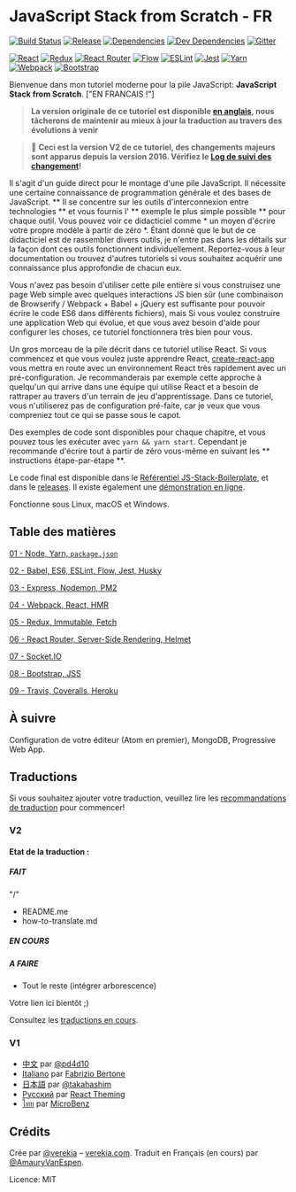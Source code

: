 # JavaScript Stack from Scratch - FR

[![Build Status](https://travis-ci.org/verekia/js-stack-from-scratch.svg?branch=master)](https://travis-ci.org/verekia/js-stack-from-scratch)
[![Release](https://img.shields.io/github/release/verekia/js-stack-from-scratch.svg?style=flat-square)](https://github.com/verekia/js-stack-from-scratch/releases)
[![Dependencies](https://img.shields.io/david/verekia/js-stack-boilerplate.svg?style=flat-square)](https://david-dm.org/verekia/js-stack-boilerplate)
[![Dev Dependencies](https://img.shields.io/david/dev/verekia/js-stack-boilerplate.svg?style=flat-square)](https://david-dm.org/verekia/js-stack-boilerplate?type=dev)
[![Gitter](https://img.shields.io/gitter/room/js-stack-from-scratch/Lobby.svg?style=flat-square)](https://gitter.im/js-stack-from-scratch/)

[![React](/img/react-padded-90.png)](https://facebook.github.io/react/)
[![Redux](/img/redux-padded-90.png)](http://redux.js.org/)
[![React Router](/img/react-router-padded-90.png)](https://github.com/ReactTraining/react-router)
[![Flow](/img/flow-padded-90.png)](https://flowtype.org/)
[![ESLint](/img/eslint-padded-90.png)](http://eslint.org/)
[![Jest](/img/jest-padded-90.png)](https://facebook.github.io/jest/)
[![Yarn](/img/yarn-padded-90.png)](https://yarnpkg.com/)
[![Webpack](/img/webpack-padded-90.png)](https://webpack.github.io/)
[![Bootstrap](/img/bootstrap-padded-90.png)](http://getbootstrap.com/)

Bienvenue dans mon tutoriel moderne pour la pile JavaScript: **JavaScript Stack from Scratch**. ["EN FRANCAIS !"]
> **La version originale de ce tutoriel est disponible [en anglais](https://github.com/verekia/js-stack-from-scratch/), nous tâcherons de maintenir au mieux à jour la traduction au travers des évolutions à venir**

> 🎉 **Ceci est la version V2 de ce tutoriel, des changements majeurs sont apparus depuis la version 2016. Vérifiez le [Log de suivi des changement](/CHANGELOG.md)!**

Il s'agit d'un guide direct pour le montage d'une pile JavaScript. Il nécessite une certaine connaissance de programmation générale et des bases de JavaScript. ** Il se concentre sur les outils d'interconnexion entre technologies ** et vous fournis l' ** exemple le plus simple possible ** pour chaque outil. Vous pouvez voir ce didacticiel comme * un moyen d'écrire votre propre modèle à partir de zéro *. Étant donné que le but de ce didacticiel est de rassembler divers outils, je n'entre pas dans les détails sur la façon dont ces outils fonctionnent individuellement. Reportez-vous à leur documentation ou trouvez d'autres tutoriels si vous souhaitez acquérir une connaissance plus approfondie de chacun eux.

Vous n'avez pas besoin d'utiliser cette pile entière si vous construisez une page Web simple avec quelques interactions JS bien sûr (une combinaison de Browserify / Webpack + Babel + jQuery est suffisante pour pouvoir écrire le code ES6 dans différents fichiers), mais Si vous voulez construire une application Web qui évolue, et que vous avez besoin d'aide pour configurer les choses, ce tutoriel fonctionnera très bien pour vous.

Un gros morceau de la pile décrit dans ce tutoriel utilise React. Si vous commencez et que vous voulez juste apprendre React, [create-react-app](https://github.com/facebookincubator/create-react-app) vous mettra en route avec un environnement React très rapidement avec un pré-configuration. Je recommanderais par exemple cette approche à quelqu'un qui arrive dans une équipe qui utilise React et a besoin de rattraper au travers d'un terrain de jeu d'apprentissage. Dans ce tutoriel, vous n'utiliserez pas de configuration pré-faite, car je veux que vous compreniez tout ce qui se passe sous le capot.

Des exemples de code sont disponibles pour chaque chapitre, et vous pouvez tous les exécuter avec `yarn && yarn start`. Cependant je recommande d'écrire tout à partir de zéro vous-même en suivant les ** instructions étape-par-étape **.

Le code final est disponible dans le [Référentiel JS-Stack-Boilerplate](https://github.com/verekia/js-stack-boilerplate), et dans le [releases](https://github.com/verekia/js-Stack-from-scratch/releases). Il existe également une [démonstration en ligne](https://js-stack.herokuapp.com/).

Fonctionne sous Linux, macOS et Windows.

## Table des matières

[01 - Node, Yarn, `package.json`](/tutorial/01-node-yarn-package-json.md#readme)

[02 - Babel, ES6, ESLint, Flow, Jest, Husky](/tutorial/02-babel-es6-eslint-flow-jest-husky.md#readme)

[03 - Express, Nodemon, PM2](/tutorial/03-express-nodemon-pm2.md#readme)

[04 - Webpack, React, HMR](/tutorial/04-webpack-react-hmr.md#readme)

[05 - Redux, Immutable, Fetch](/tutorial/05-redux-immutable-fetch.md#readme)

[06 - React Router, Server-Side Rendering, Helmet](/tutorial/06-react-router-ssr-helmet.md#readme)

[07 - Socket.IO](/tutorial/07-socket-io.md#readme)

[08 - Bootstrap, JSS](/tutorial/08-bootstrap-jss.md#readme)

[09 - Travis, Coveralls, Heroku](/tutorial/09-travis-coveralls-heroku.md#readme)

## À suivre

Configuration de votre éditeur (Atom en premier), MongoDB, Progressive Web App.

## Traductions

Si vous souhaitez ajouter votre traduction, veuillez lire les [recommandations de traduction](/how-to-translate.md) pour commencer!

### V2

#### Etat de la traduction :
##### FAIT
"/"
- README.me
- how-to-translate.md

##### EN COURS

##### A FAIRE
- Tout le reste
(intégrer arborescence)

Votre lien ici bientôt ;)

Consultez les [traductions en cours](https://github.com/verekia/js-stack-from-scratch/issues/147).

### V1

- [中文](https://github.com/pd4d10/js-stack-from-scratch) par [@pd4d10](http://github.com/pd4d10)
- [Italiano](https://github.com/fbertone/js-stack-from-scratch) par [Fabrizio Bertone](https://github.com/fbertone)
- [日本語](https://github.com/takahashim/js-stack-from-scratch) par [@takahashim](https://github.com/takahashim)
- [Русский](https://github.com/UsulPro/js-stack-from-scratch) par [React Theming](https://github.com/sm-react/react-theming)
- [ไทย](https://github.com/MicroBenz/js-stack-from-scratch) par [MicroBenz](https://github.com/MicroBenz)

## Crédits

Crée par [@verekia](https://twitter.com/verekia) – [verekia.com](http://verekia.com/).
Traduit en Français (en cours) par [@AmauryVanEspen](https://github.com/AmauryVanEspen/).


Licence: MIT
